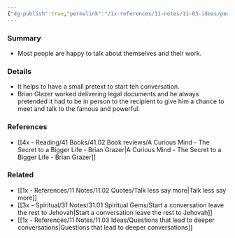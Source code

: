 ```yaml
---
{"dg-publish":true,"permalink":"/1x-references/11-notes/11-03-ideas/people-are-usually-happy-to-talk-about-themselves-and-their-work/","title":"People are usually happy to talk about themselves"}
---
```



### Summary
- Most people are happy to talk about themselves and their work.

### Details
- It helps to have a small pretext to start teh conversation.
- Brian Glazer worked delivering legal documents and he always pretended it had to be in person to the recipient to give him a chance to meet and talk to the famous and powerful.

### References
- [[4x - Reading/41 Books/41.02 Book reviews/A Curious Mind - The Secret to a Bigger Life - Brian Grazer\|A Curious Mind - The Secret to a Bigger Life - Brian Grazer]]

### Related
- [[1x - References/11 Notes/11.02 Quotes/Talk less say more\|Talk less say more]]
- [[3x - Spiritual/31 Notes/31.01 Spiritual Gems/Start a conversation leave the rest to Jehovah\|Start a conversation leave the rest to Jehovah]]
- [[1x - References/11 Notes/11.03 Ideas/Questions that lead to deeper conversations\|Questions that lead to deeper conversations]]